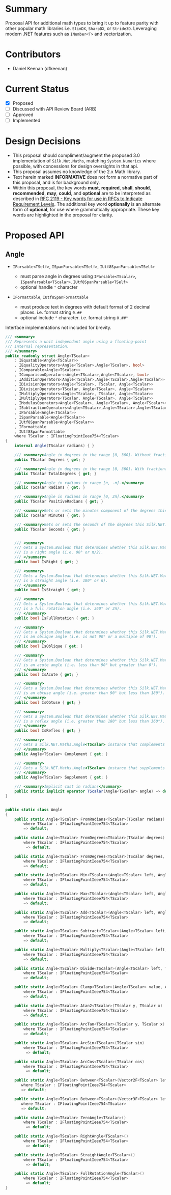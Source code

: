 # Summary
Proposal API for additional math types to bring it up to feature parity with other popular math libraries i.e. `SlimDX`, `SharpDX`, or `Stride3D`. Leveraging modern .NET features such as `INumber<T>` and vectorization.

# Contributors
- Daniel Keenan (dfkeenan)

# Current Status
- [x] Proposed
- [ ] Discussed with API Review Board (ARB)
- [ ] Approved
- [ ] Implemented

# Design Decisions
- This proposal should compliment/augment the proposed 3.0 implementation of `Silk.Net.Maths`, matching `System.Numerics` where possible, with concessions for design oversights in that api.
- This proposal assumes no knowledge of the 2.x Math library.
- Text herein marked **INFORMATIVE** does not form a normative part of this proposal, and is for background only.
- Within this proposal, the key words **must**, **required**, **shall**, **should**, **recommended**, **may**, **could**, and **optional** are to be interpreted as described in [RFC 2119 - Key words for use in RFCs to Indicate Requirement Levels](https://www.ietf.org/rfc/rfc2119.txt). The additional key word **optionally** is an alternate form of **optional**, for use where grammatically appropriate. These key words are highlighted in the proposal for clarity.



# Proposed API

## Angle

* `IParsable<TSelf>`, `ISpanParsable<TSelf>`, `IUtf8SpanParsable<TSelf>`
    * must parse angle in degrees using `IParsable<TScalar>`, `ISpanParsable<TScalar>`, `IUtf8SpanParsable<TSelf>`
    * optional handle `°` character

* `IFormattable`, `IUtf8SpanFormattable`
    * must produce text in degrees with default format of 2 decimal places. i.e. format string `0.##`
    * optional include `°` character. i.e. format string `0.##°`

Interface implementations not included for brevity.

```csharp
/// <summary>
/// Represents a unit independant angle using a floating-point
/// internal representation.
/// </summary>
public readonly struct Angle<TScalar> 
    : IEquatable<Angle<TScalar>>
    , IEqualityOperators<Angle<TScalar>,Angle<TScalar>, bool>
    , IComparable<Angle<TScalar>>
    , IComparisonOperators<Angle<TScalar>,Angle<TScalar>, bool>
    , IAdditionOperators<Angle<TScalar>,Angle<TScalar>,Angle<TScalar>>
    , IDivisionOperators<Angle<TScalar>, TScalar, Angle<TScalar>>
    , IDivisionOperators<TScalar, Angle<TScalar>, Angle<TScalar>>
    , IMultiplyOperators<Angle<TScalar>, TScalar, Angle<TScalar>>
    , IMultiplyOperators<TScalar, Angle<TScalar>, Angle<TScalar>>
    , IModulusOperators<Angle<TScalar>, Angle<TScalar>, Angle<TScalar>>
    , ISubtractionOperators<Angle<TScalar>,Angle<TScalar>,Angle<TScalar>>
    , IParsable<Angle<TScalar>>
    , ISpanParsable<Angle<TScalar>>
    , IUtf8SpanParsable<Angle<TScalar>>
    , IFormattable
    , IUtf8SpanFormattable
    where TScalar : IFloatingPointIeee754<TScalar>
{
    internal Angle(TScalar radians) { }

    /// <summary>Angle in degrees in the range [0, 360]. Without fractional component.</summary>
    public TScalar Degrees { get; }

    /// <summary>Angle in degrees in the range [0, 360]. With fractional component.</summary>
    public TScalar TotalDegrees { get; }

    /// <summary>Angle in radians in range [π, -π].</summary>
    public TScalar Radians { get; }

    /// <summary>Angle in radians in range [0, 2π].</summary>
    public TScalar PositiveRadians { get; }

    /// <summary>Gets or sets the minutes component of the degrees this Silk.NET.Maths.Angle<TScalar> represents.</summary>
    public TScalar Minutes { get; }

    /// <summary>Gets or sets the seconds of the degrees this Silk.NET.Maths.Angle<TScalar> represents.</summary>
    public TScalar Seconds { get; }


    /// <summary>
    /// Gets a System.Boolean that determines whether this Silk.NET.Maths.Angle<TScalar>
    /// is a right angle (i.e. 90° or π/2).
    /// </summary>    
    public bool IsRight { get; }

    /// <summary>
    /// Gets a System.Boolean that determines whether this Silk.NET.Maths.Angle<TScalar>
    /// is a straight angle (i.e. 180° or π).
    /// </summary>    
    public bool IsStraight { get; }

    /// <summary>
    /// Gets a System.Boolean that determines whether this Silk.NET.Maths.Angle<TScalar>
    /// is a full rotation angle (i.e. 360° or 2π).
    /// </summary>    
    public bool IsFullRotation { get; }

    /// <summary>
    /// Gets a System.Boolean that determines whether this Silk.NET.Maths.Angle<TScalar>
    /// is an oblique angle (i.e. is not 90° or a multiple of 90°).
    /// </summary>    
    public bool IsOblique { get; }

    /// <summary>
    /// Gets a System.Boolean that determines whether this Silk.NET.Maths.Angle<TScalar>
    /// is an acute angle (i.e. less than 90° but greater than 0°).
    /// </summary>    
    public bool IsAcute { get; }

    /// <summary>
    /// Gets a System.Boolean that determines whether this Silk.NET.Maths.Angle<TScalar>
    /// is an obtuse angle (i.e. greater than 90° but less than 180°).
    /// </summary>    
    public bool IsObtuse { get; }

    /// <summary>
    /// Gets a System.Boolean that determines whether this Silk.NET.Maths.Angle<TScalar>
    /// is a reflex angle (i.e. greater than 180° but less than 360°).
    /// </summary>    
    public bool IsReflex { get; }

    /// <summary>
    /// Gets a Silk.NET.Maths.Angle<TScalar> instance that complements this angle (i.e. the two angles add to 90°).
    /// </summary>    
    public Angle<TScalar> Complement { get; }

    /// <summary>
    /// Gets a Silk.NET.Maths.Angle<TScalar> instance that supplements this angle (i.e. the two angles add to 180°).
    /// </summary>    
    public Angle<TScalar> Supplement { get; }

    /// <summary>Implicit cast in radians</summary>
    public static implicit operator TScalar(Angle<TScalar> angle) => default;
}

```



```csharp

public static class Angle
{
    public static Angle<TScalar> FromRadians<TScalar>(TScalar radians)
        where TScalar : IFloatingPointIeee754<TScalar>
        => default;

    public static Angle<TScalar> FromDegrees<TScalar>(TScalar degrees)
        where TScalar : IFloatingPointIeee754<TScalar>
         => default;

    public static Angle<TScalar> FromDegrees<TScalar>(TScalar degrees, TScalar minutes, TScalar seconds)
        where TScalar : IFloatingPointIeee754<TScalar>
        => default;

    public static Angle<TScalar> Min<TScalar>(Angle<TScalar> left, Angle<TScalar> right) 
        where TScalar : IFloatingPointIeee754<TScalar>
        => default;

    public static Angle<TScalar> Max<TScalar>(Angle<TScalar> left, Angle<TScalar> right)
        where TScalar : IFloatingPointIeee754<TScalar>
        => default;

    public static Angle<TScalar> Add<TScalar>(Angle<TScalar> left, Angle<TScalar> right)
        where TScalar : IFloatingPointIeee754<TScalar>
        => default;

    public static Angle<TScalar> Subtract<TScalar>(Angle<TScalar> left, Angle<TScalar> right)
        where TScalar : IFloatingPointIeee754<TScalar>
        => default;

    public static Angle<TScalar> Multiply<TScalar>(Angle<TScalar> left, TScalar right)
        where TScalar : IFloatingPointIeee754<TScalar>
        => default;

    public static Angle<TScalar> Divide<TScalar>(Angle<TScalar> left, TScalar right)
        where TScalar : IFloatingPointIeee754<TScalar>
        => default;

    public static Angle<TScalar> Clamp<TScalar>(Angle<TScalar> value, Angle<TScalar> min, Angle<TScalar> max)
        where TScalar : IFloatingPointIeee754<TScalar>
        => default;

    public static Angle<TScalar> Atan2<TScalar>(TScalar y, TScalar x)
        where TScalar : IFloatingPointIeee754<TScalar>
        => default;

    public static Angle<TScalar> ArcTan<TScalar>(TScalar y, TScalar x)
        where TScalar : IFloatingPointIeee754<TScalar>
        => default;

    public static Angle<TScalar> ArcSin<TScalar>(TScalar sin)
        where TScalar : IFloatingPointIeee754<TScalar>
         => default;

    public static Angle<TScalar> ArcCos<TScalar>(TScalar cos)
        where TScalar : IFloatingPointIeee754<TScalar>
         => default;

    public static Angle<TScalar> Between<TScalar>(Vector2F<TScalar> left, Vector2F<TScalar> right)
       where TScalar : IFloatingPointIeee754<TScalar>
       => default;

    public static Angle<TScalar> Between<TScalar>(Vector3F<TScalar> left, Vector3F<TScalar> right)
       where TScalar : IFloatingPointIeee754<TScalar>
       => default;

    public static Angle<TScalar> ZeroAngle<TScalar>()
        where TScalar : IFloatingPointIeee754<TScalar>
         => default;

    public static Angle<TScalar> RightAngle<TScalar>()
        where TScalar : IFloatingPointIeee754<TScalar>
         => default;

    public static Angle<TScalar> StraightAngle<TScalar>()
        where TScalar : IFloatingPointIeee754<TScalar>
         => default;

    public static Angle<TScalar> FullRotationAngle<TScalar>()
        where TScalar : IFloatingPointIeee754<TScalar>
         => default;
}
```